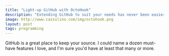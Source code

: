 ```yaml
---
title: "Light-up GitHub with OctoHook"
description: "Extending GitHub to suit your needs has never been easier. Introducing OctoHook!"
image: http://www.cazzulino.com/img/octohook.png
layout: post
tags: programming
---
```


GitHub is a great place to keep your source. I could name a dozen must-have features I love, and I'm sure you'd have at least that many or more.

